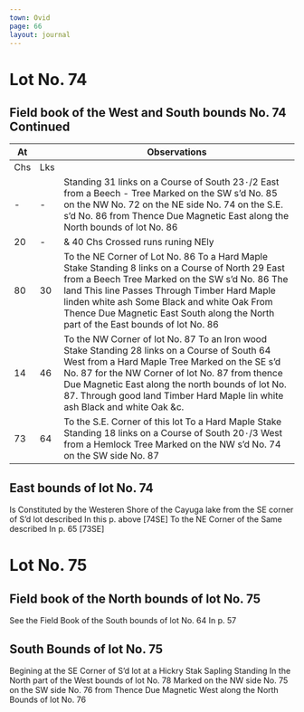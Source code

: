 ```yaml
---
town: Ovid
page: 66
layout: journal
---
```


# Lot No. 74

## Field book of the West and South bounds No. 74 Continued

| At |    | Observations |
| -- | -- | ------------ |
| Chs | Lks | |
| - | - | Standing 31 links on a Course of South 23٠/2 East from a Beech - Tree Marked on the SW s’d No. 85 on the NW No. 72 on the NE side No. 74 on the S.E. s’d No. 86 from Thence Due Magnetic East along the North bounds of lot No. 86 |
20 | - | & 40 Chs Crossed runs runing NEly
80 | 30 | To the NE Corner of Lot No. 86 To a Hard Maple Stake Standing 8 links on a Course of North 29 East from a Beech Tree Marked on the SW s’d No. 86 The land This line Passes Through Timber Hard Maple linden white ash Some Black and white Oak From Thence Due Magnetic East South along the North part of the East bounds of lot No. 86
14 | 46 | To the NW Corner of lot No. 87 To an Iron wood Stake Standing 28 links on a Course of South 64 West from a Hard Maple Tree Marked on the SE s’d  No. 87 for the NW  Corner of lot No. 87 from thence Due Magnetic East along the north bounds of lot No. 87.  Through good land Timber Hard Maple lin white ash Black and white Oak &c.
73 | 64 | To the S.E. Corner of this lot To a Hard Maple Stake Standing 18 links on a Course of South 20٠/3 West from a Hemlock Tree Marked on the NW s’d No. 74 on the SW side No. 87

## East bounds of lot No. 74
Is Constituted by the Westeren Shore of the Cayuga lake from the SE corner of S’d lot described In this p. above [74SE] To the NE Corner of the Same described In p. 65 [73SE]

# Lot No. 75

## Field book of the North bounds of lot No. 75 
See the Field Book of the South bounds of lot No. 64 In p. 57

## South Bounds of lot No. 75
Begining at the SE Corner of S’d lot at a Hickry Stak Sapling Standing In the North part of the West bounds of lot No. 78 Marked on the NW side No. 75 on the SW side No. 76 from Thence Due Magnetic West along the North Bounds of lot No. 76

